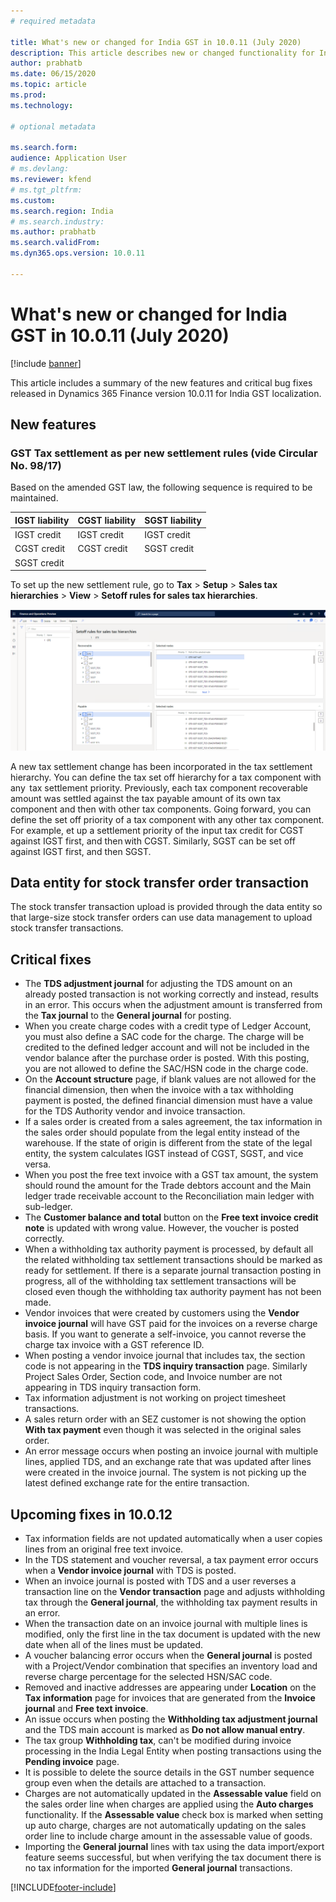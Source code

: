 ```yaml
---
# required metadata

title: What's new or changed for India GST in 10.0.11 (July 2020)
description: This article describes new or changed functionality for India GST features released in Dynamics 365 Finance version 10.0.11.
author: prabhatb
ms.date: 06/15/2020
ms.topic: article
ms.prod: 
ms.technology: 

# optional metadata

ms.search.form: 
audience: Application User
# ms.devlang: 
ms.reviewer: kfend
# ms.tgt_pltfrm: 
ms.custom: 
ms.search.region: India
# ms.search.industry: 
ms.author: prabhatb
ms.search.validFrom: 
ms.dyn365.ops.version: 10.0.11

---
```


# What's new or changed for India GST in 10.0.11 (July 2020)

[!include [banner](../../includes/banner.md)]

This article includes a summary of the new features and critical bug fixes released in Dynamics 365 Finance version 10.0.11 for India GST localization. 

## New features

### GST Tax settlement as per new settlement rules (vide Circular No. 98/17)

Based on the amended GST law, the following sequence is required to be maintained.

| IGST liability | CGST liability | SGST liability  |
|----------------|----------------|-----------------|
| IGST credit    | IGST credit    | IGST credit     |
| CGST credit    | CGST credit    | SGST credit     |
| SGST credit    |                |                 |

To set up the new settlement rule, go to **Tax** > **Setup** > **Sales tax hierarchies** > **View** > **Setoff rules for sales tax hierarchies**.  

![Setoff rules for sales tax hierarchies page.](../media/GST-tax-settlement-new-rule-1-10-0-11.PNG )

A new tax settlement change has been incorporated in the tax settlement hierarchy. You can define the tax set off hierarchy for a tax component with any  tax settlement priority. Previously, each tax component recoverable amount was settled against the tax payable amount of its own tax component and then with other tax components. Going forward, you can define the set off priority of a tax component with any other tax component. For example, et up a settlement priority of the input tax credit for CGST against IGST first, and then with CGST. Similarly, SGST can be set off against IGST first, and then SGST.

## Data entity for stock transfer order transaction 
The stock transfer transaction upload is provided through the data entity so that large-size stock transfer orders can use data management to upload stock transfer transactions.  

## Critical fixes 

- The **TDS adjustment journal** for adjusting the TDS amount on an already posted transaction is not working correctly
  and instead, results in an error. This occurs when the adjustment amount is transferred from the **Tax journal** to
  the **General journal** for posting.  
-	When you create charge codes with a credit type of Ledger Account, you must also define a SAC code for the charge.
  The charge will be credited to the defined ledger account and will not be included in the vendor balance after 
  the purchase order is posted. With this posting, you are not allowed to define the SAC/HSN code in the charge code.  
-	On the **Account structure** page, if blank values are not allowed for the financial dimension, then when the invoice
  with a tax withholding payment is posted, the defined financial dimension must have a value for the TDS Authority
  vendor and invoice transaction. 
-	If a sales order is created from a sales agreement, the tax information in the sales order should populate from
  the legal entity instead of the warehouse. If the state of origin is different from the state of the legal entity,
  the system calculates IGST instead of CGST, SGST, and vice versa. 
-	When you post the free text invoice with a GST tax amount, the system should round the amount for the Trade debtors account 
  and the Main ledger trade receivable account to the Reconciliation main ledger with sub-ledger. 
-	The **Customer balance and total** button on the **Free text invoice credit note** is updated with wrong value. 
  However, the voucher is posted correctly.  
-	When a withholding tax authority payment is processed, by default all the related withholding tax settlement transactions
  should be marked as ready for settlement. If there is a separate journal transaction posting in progress,
  all of the withholding tax settlement transactions will be closed even though the withholding tax authority payment 
  has not been made. 
-	Vendor invoices that were created by customers using the **Vendor invoice journal** will have GST paid for the invoices 
  on a reverse charge basis.
  If you want to generate a self-invoice, you cannot reverse the charge tax invoice with a GST reference ID.  
-	When posting a vendor invoice journal that includes tax, the section code is not appearing in the **TDS inquiry transaction** page.
  Similarly Project Sales Order, Section code, and Invoice number are not appearing in TDS inquiry transaction form. 
-	Tax information adjustment is not working on project timesheet transactions.   
-	A sales return order with an SEZ customer is not showing the option **With tax payment** even though it was selected in the 
  original sales order. 
-	An error message occurs when posting an invoice journal with multiple lines, applied TDS, and an exchange rate that was 
  updated after lines were created in the invoice journal. The system is not picking up the latest defined exchange rate 
  for the entire transaction. 


## Upcoming fixes in 10.0.12 

- Tax information fields are not updated automatically when a user copies lines from an original free text invoice. 
-	In the TDS statement and voucher reversal, a tax payment error occurs when a **Vendor invoice journal** with TDS is posted.  
- When an invoice journal is posted with TDS and a user reverses a transaction line on the **Vendor transaction** page and adjusts
  withholding tax through the **General journal**, the withholding tax payment results in an error. 
-	When the transaction date on an invoice journal with multiple lines is modified, only the first line in the tax document
  is updated with the new date when all of the lines must be updated. 
-	A voucher balancing error occurs when the **General journal** is posted with a Project/Vendor combination that 
  specifies an inventory load and reverse charge percentage for the selected HSN/SAC code. 
-	Removed and inactive addresses are appearing under **Location** on the **Tax information** page for invoices that
  are generated  from the **Invoice journal** and **Free text invoice**. 
-	An issue occurs when posting the **Withholding tax adjustment journal** and the TDS main account is marked
  as **Do not allow manual entry**.  
-	The tax group **Withholding tax**, can't be modified during invoice processing in the India Legal Entity when posting transactions using the **Pending invoice** page.
- It is possible to delete the source details in the GST number sequence group even when the details are attached to a transaction.   
-	Charges are not automatically updated in the **Assessable value** field on the sales order line when charges are applied using the **Auto charges** functionality. If the **Assessable value** check box is marked when setting up auto charge,
  charges are not automatically updating on the sales order line to include charge amount in the assessable value of goods.  
-	Importing the **General journal** lines with tax using the data import/export feature seems successful, but when verifying
  the tax document there is no tax information for the imported **General journal** transactions.


[!INCLUDE[footer-include](../../../includes/footer-banner.md)]